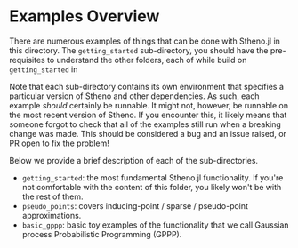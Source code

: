 # Examples Overview

There are numerous examples of things that can be done with Stheno.jl in this directory. The `getting_started` sub-directory, you should have the pre-requisites to understand the other folders, each of while build on `getting_started` in 

Note that each sub-directory contains its own environment that specifies a particular version of Stheno and other dependencies. As such, each example _should_ certainly be runnable. It might not, however, be runnable on the most recent version of Stheno. If you encounter this, it likely means that someone forgot to check that all of the examples still run when a breaking change was made. This should be considered a bug and an issue raised, or PR open to fix the problem!

Below we provide a brief description of each of the sub-directories.

- `getting_started`: the most fundamental Stheno.jl functionality. If you're not comfortable with the content of this folder, you likely won't be with the rest of them.
- `pseudo_points`: covers inducing-point / sparse / pseudo-point approximations.
- `basic_gppp`: basic toy examples of the functionality that we call Gaussian process Probabilistic Programming (GPPP).
